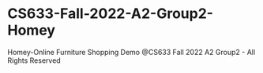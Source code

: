 # CS633-Fall-2022-A2-Group2-Homey
Homey-Online Furniture Shopping Demo
@CS633 Fall 2022 A2 Group2 - All Rights Reserved
